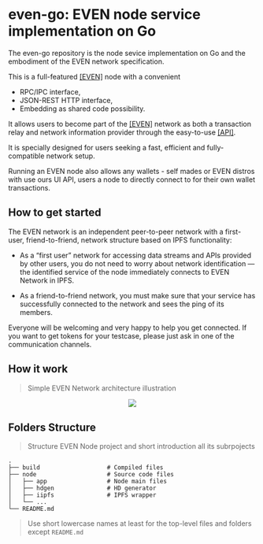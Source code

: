 # even-go: EVEN node service implementation on Go

The even-go repository is the node sevice implementation on Go and the embodiment of the EVEN network specification. 

This is a full-featured [[EVEN]](https://evenfound.org/) node with a convenient 
* RPC/IPC interface,
* JSON-REST HTTP interface,
* Embedding as shared code possibility.

It allows users to become part of the [[EVEN]](https://evenfound.org/) network as both a transaction relay
and network information provider through the easy-to-use [[API]](https://evenfound.org/reference).

It is specially designed for users seeking a fast, efficient and fully-compatible network setup.

Running an EVEN node also allows any wallets - self mades or EVEN distros with use ours UI API, users a node to directly connect to for their own wallet transactions.

<!-- *-* **License:** GPLv3 -->

## How to get started

The EVEN network is an independent peer-to-peer network with a first-user, friend-to-friend, network structure based on IPFS functionality:

- As a “first user” network for accessing data streams and APIs provided by other users, you do not need to worry about network identification — the identified service of the node immediately connects to EVEN Network in IPFS.

- As a friend-to-friend network, you must make sure that your service has successfully connected to the network and sees the ping of its members.
 
Everyone will be welcoming and very happy to help you get connected.
If you want to get tokens for your testcase, please just ask in one of the communication channels.

## How it work
> Simple EVEN Network architecture illustration

<p align="center">
  <img src="https://github.com/evenfound/even-network/blob/develop/doc/even-node.png">
</p>

## Folders Structure

> Structure EVEN Node project and short introduction all its subrpojects

<!-- ### A typical top-level directory layout -->

    .
    ├── build                   # Compiled files
    ├── node                    # Source code files
    │   ├── app                 # Node main files 
    │   ├── hdgen               # HD generator
    │   ├── iipfs               # IPFS wrapper
    │   └── ...
    └── README.md

> Use short lowercase names at least for the top-level files and folders except  `README.md`



